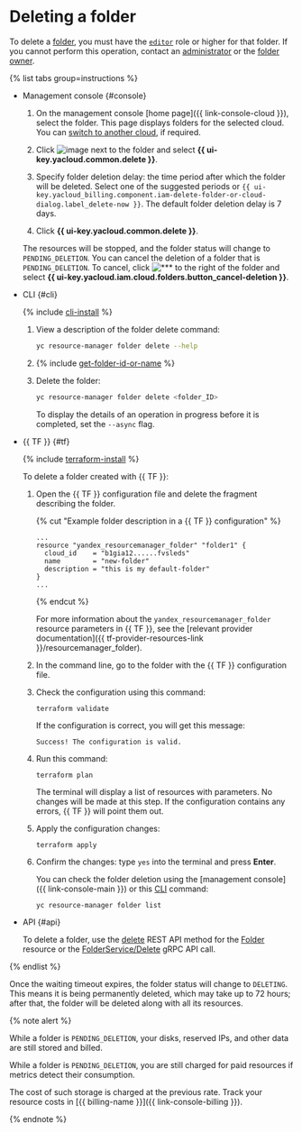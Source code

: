 # Deleting a folder

To delete a [folder](../../concepts/resources-hierarchy.md#folder), you must have the [`editor`](../../../iam/roles-reference.md#editor) role or higher for that folder. If you cannot perform this operation, contact an [administrator](../../../iam/roles-reference.md#admin) or the [folder owner](../../concepts/resources-hierarchy.md#owner).

{% list tabs group=instructions %}

- Management console {#console}

  1. On the management console [home page]({{ link-console-cloud }}), select the folder. This page displays folders for the selected cloud. You can [switch to another cloud](../cloud/switch-cloud.md), if required.
  
  1. Click ![image](../../../_assets/console-icons/ellipsis.svg) next to the folder and select **{{ ui-key.yacloud.common.delete }}**.
  
  1. Specify folder deletion delay: the time period after which the folder will be deleted. Select one of the suggested periods or `{{ ui-key.yacloud_billing.component.iam-delete-folder-or-cloud-dialog.label_delete-now }}`. The default folder deletion delay is 7 days.

  1. Click **{{ ui-key.yacloud.common.delete }}**.

  The resources will be stopped, and the folder status will change to `PENDING_DELETION`. You can cancel the deletion of a folder that is `PENDING_DELETION`. To cancel, click ![***](../../../_assets/console-icons/ellipsis.svg) to the right of the folder and select **{{ ui-key.yacloud.iam.cloud.folders.button_cancel-deletion }}**.

- CLI {#cli}
  
  {% include [cli-install](../../../_includes/cli-install.md) %}

  1. View a description of the folder delete command:
    
      ```bash
      yc resource-manager folder delete --help
      ```

  1. {% include [get-folder-id-or-name](../../../_includes/resource-manager/get-folder-id-or-name.md) %}

  1. Delete the folder:
    
      ```bash
      yc resource-manager folder delete <folder_ID>
      ```
      
      To display the details of an operation in progress before it is completed, set the `--async` flag.

- {{ TF }} {#tf}

  {% include [terraform-install](../../../_includes/terraform-install.md) %}

  To delete a folder created with {{ TF }}:

  1. Open the {{ TF }} configuration file and delete the fragment describing the folder.

      {% cut "Example folder description in a {{ TF }} configuration" %}

     ```hcl
     ...
     resource "yandex_resourcemanager_folder" "folder1" {
       cloud_id    = "b1gia12......fvsleds"
       name        = "new-folder"
       description = "this is my default-folder"
     }
     ...
     ```

     {% endcut %}

     For more information about the `yandex_resourcemanager_folder` resource parameters in {{ TF }}, see the [relevant provider documentation]({{ tf-provider-resources-link }}/resourcemanager_folder).

  1. In the command line, go to the folder with the {{ TF }} configuration file.

  1. Check the configuration using this command:
     ```
     terraform validate
     ```
     
     If the configuration is correct, you will get this message:
     
     ```
     Success! The configuration is valid.
     ```

  1. Run this command:
     ```
     terraform plan
     ```
  
     The terminal will display a list of resources with parameters. No changes will be made at this step. If the configuration contains any errors, {{ TF }} will point them out.

  1. Apply the configuration changes:
     ```
     terraform apply
     ```
     
  1. Confirm the changes: type `yes` into the terminal and press **Enter**.

     You can check the folder deletion using the [management console]({{ link-console-main }}) or this [CLI](../../../cli/quickstart.md) command:

     ```
     yc resource-manager folder list
     ```

- API {#api}

  To delete a folder, use the [delete](../../api-ref/Folder/delete.md) REST API method for the [Folder](../../api-ref/Folder/index.md) resource or the [FolderService/Delete](../../api-ref/grpc/Folder/delete.md) gRPC API call.

{% endlist %}

Once the waiting timeout expires, the folder status will change to `DELETING`. This means it is being permanently deleted, which may take up to 72 hours; after that, the folder will be deleted along with all its resources.

{% note alert %}

While a folder is `PENDING_DELETION`, your disks, reserved IPs, and other data are still stored and billed. 

While a folder is `PENDING_DELETION`, you are still charged for paid resources if metrics detect their consumption.

The cost of such storage is charged at the previous rate. Track your resource costs in [{{ billing-name }}]({{ link-console-billing }}).

{% endnote %}